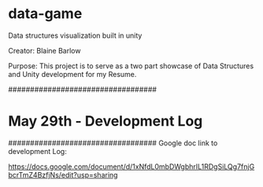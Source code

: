 # data-game
Data structures visualization built in unity

Creator:
Blaine Barlow


Purpose:
This project is to serve as a two part showcase of Data Structures and Unity development for my Resume.



##################################
# May 29th - Development Log     #
##################################
Google doc link to development Log:

https://docs.google.com/document/d/1xNfdL0mbDWgbhrIL1RDgSiLQg7fnjGbcrTmZ4BzfjNs/edit?usp=sharing
